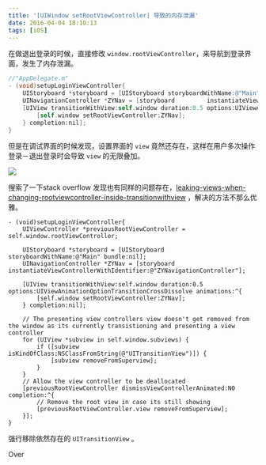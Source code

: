```yaml
---
title: '[UIWindow setRootViewController] 导致的内存泄漏'
date: 2016-04-04 18:10:13
tags: [iOS]
---
```


在做退出登录的时候，直接修改 `window.rootViewController`，来导航到登录界面，发生了内存泄漏。<!--more-->

``` objective-c
//"AppDelegate.m"
- (void)setupLoginViewController{
    UIStoryboard *storyboard = [UIStoryboard storyboardWithName:@"Main" bundle:nil];
    UINavigationController *ZYNav = [storyboard 	    instantiateViewControllerWithIdentifier:@"ZYNavigationController"];
    [UIView transitionWithView:self.window duration:0.5 options:UIViewAnimationOptionTransitionCrossDissolve animations:^{
        [self.window setRootViewController:ZYNav];
    } completion:nil];
}
```

但是在调试界面的时候发现，设置界面的 `view` 竟然还存在，这样在用户多次操作登录－退出登录时会导致 `view` 的无限叠加。

![](http://7xlcff.com1.z0.glb.clouddn.com/16-4-4/36242137.jpg)

搜索了一下stack overflow 发现也有同样的问题存在，[leaking-views-when-changing-rootviewcontroller-inside-transitionwithview](http://stackoverflow.com/questions/26763020/leaking-views-when-changing-rootviewcontroller-inside-transitionwithview) ，解决的方法不那么优雅。

``` 
- (void)setupLoginViewController{
    UIViewController *previousRootViewController = self.window.rootViewController;

    UIStoryboard *storyboard = [UIStoryboard storyboardWithName:@"Main" bundle:nil];
    UINavigationController *ZYNav = [storyboard instantiateViewControllerWithIdentifier:@"ZYNavigationController"];

    [UIView transitionWithView:self.window duration:0.5 options:UIViewAnimationOptionTransitionCrossDissolve animations:^{
        [self.window setRootViewController:ZYNav];
    } completion:nil];

    // The presenting view controllers view doesn't get removed from the window as its currently transistioning and presenting a view controller
    for (UIView *subview in self.window.subviews) {
        if ([subview isKindOfClass:NSClassFromString(@"UITransitionView")]) {
            [subview removeFromSuperview];
        }
    }
    // Allow the view controller to be deallocated
    [previousRootViewController dismissViewControllerAnimated:NO completion:^{
        // Remove the root view in case its still showing
        [previousRootViewController.view removeFromSuperview];
    }];
}
```

强行移除依然存在的 `UITransitionView`  。

Over
